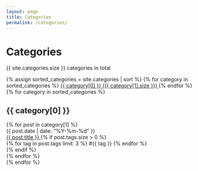 ```yaml
---
layout: page
title: Categories
permalink: /categories/
---
```


<div class="archive-header">
  <h1 class="archive-title">Categories</h1>
  <p class="archive-count">{{ site.categories.size }} categories in total</p>
</div>

<!-- Category Cloud -->
<div class="tag-cloud">
  {% assign sorted_categories = site.categories | sort %}
  {% for category in sorted_categories %}
    <a href="#{{ category[0] | slugify }}" class="tag-cloud-item">
      {{ category[0] }} ({{ category[1].size }})
    </a>
  {% endfor %}
</div>

<!-- Posts by Category -->
<div class="archive-list">
  {% for category in sorted_categories %}
    <div class="category-section" id="{{ category[0] | slugify }}">
      <h2 class="category-title">{{ category[0] }}</h2>
      {% for post in category[1] %}
        <div class="archive-item" data-aos="fade-up">
          <div class="archive-date">
            {{ post.date | date: "%Y-%m-%d" }}
          </div>
          <div class="archive-content">
            <a href="{{ post.url | relative_url }}" class="archive-title-link">
              {{ post.title }}
            </a>
            {% if post.tags.size > 0 %}
              <div class="archive-tags">
                {% for tag in post.tags limit: 3 %}
                  <span class="tag">#{{ tag }}</span>
                {% endfor %}
              </div>
            {% endif %}
          </div>
        </div>
      {% endfor %}
    </div>
  {% endfor %}
</div>
